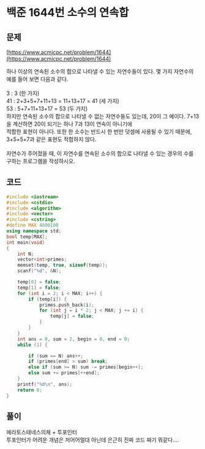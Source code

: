 # 백준 1644번 소수의 연속합

## 문제

[https://www.acmicpc.net/problem/1644](https://www.acmicpc.net/problem/1644)

하나 이상의 연속된 소수의 합으로 나타낼 수 있는 자연수들이 있다. 몇 가지 자연수의 예를 들어 보면 다음과 같다.</br>
</br>
3 : 3 (한 가지)</br>
41 : 2+3+5+7+11+13 = 11+13+17 = 41 (세 가지)</br>
53 : 5+7+11+13+17 = 53 (두 가지)</br>
하지만 연속된 소수의 합으로 나타낼 수 없는 자연수들도 있는데, 20이 그 예이다. 7+13을 계산하면 20이 되기는 하나 7과 13이 연속이 아니기에 </br>
적합한 표현이 아니다. 또한 한 소수는 반드시 한 번만 덧셈에 사용될 수 있기 때문에, 3+5+5+7과 같은 표현도 적합하지 않다.</br>
</br>
자연수가 주어졌을 때, 이 자연수를 연속된 소수의 합으로 나타낼 수 있는 경우의 수를 구하는 프로그램을 작성하시오.</br>

## 코드

```c++
#include <iostream>
#include <cstdio>
#include <algorithm>
#include <vector>
#include <cstring>
#define MAX 4000100
using namespace std;
bool temp[MAX];
int main(void)
{
	int N;
	vector<int>primes;
	memset(temp, true, sizeof(temp));
	scanf("%d", &N);

	temp[0] = false;
	temp[1] = false;
	for (int i = 2; i < MAX; i++) {
		if (temp[i]) {
			primes.push_back(i);
			for (int j = i * 2; j < MAX; j += i) {
				temp[j] = false;
			}
		}
	}
	int ans = 0, sum = 2, begin = 0, end = 0;
	while (1) {

		if (sum == N) ans++;
		if (primes[end] > sum) break;
		else if (sum >= N) sum -= primes[begin++];
		else sum += primes[++end];
	}
	printf("%d\n", ans);
	return 0;
}
```

## 풀이

에라토스테네스의체 + 투포인터 </br>
투포인터가 어려운 개념은 저어어얼대 아닌데 은근히 진짜 코드 짜기 뭐같다.... 

